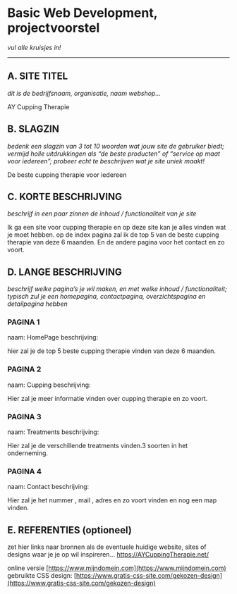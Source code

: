 # Basic Web Development, projectvoorstel

_vul alle kruisjes in!_

---

## A. SITE TITEL
_dit is de bedrijfsnaam, organisatie, naam webshop..._

AY Cupping Therapie

## B. SLAGZIN
_bedenk een slagzin van 3 tot 10 woorden wat jouw site de gebruiker biedt; vermijd holle uitdrukkingen als “de beste producten” of “service op maat voor iedereen”; probeer echt te beschrijven wat je site uniek maakt!_

De beste cupping therapie voor iedereen

## C. KORTE BESCHRIJVING 
_beschrijf in een paar zinnen de inhoud / functionaliteit van je site_

Ik ga een site voor cupping therapie en op deze site kan je alles vinden wat je moet hebben. op de index pagina zal ik de top 5 van de beste cupping therapie van deze 6 maanden. En de andere pagina voor het contact en zo voort.  

## D. LANGE BESCHRIJVING 
_beschrijf welke pagina’s je wil maken, en met welke inhoud / functionaliteit; typisch zul je een homepagina, contactpagina, overzichtspagina en detailpagina hebben_

### PAGINA 1 
naam: HomePage
beschrijving: 

hier zal je de top 5 beste cupping therapie vinden van deze 6 maanden.

### PAGINA 2
naam: Cupping
beschrijving:

Hier zal je meer informatie vinden over cupping therapie en zo voort.

### PAGINA 3
naam: Treatments
beschrijving:

Hier zal je de verschillende treatments vinden.3 soorten in het onderneming.

### PAGINA 4
naam: Contact
beschrijving:

Hier zal je het nummer , mail , adres en zo voort vinden en nog een map vinden.

## E. REFERENTIES (optioneel) 
zet hier links naar bronnen als de eventuele huidige website, sites of designs waar je je op wil inspireren... 
https://AYCuppingTherapie.net/

online versie [https://www.mijndomein.com](https://www.mijndomein.com)  
gebruikte CSS design: [https://www.gratis-css-site.com/gekozen-design](https://www.gratis-css-site.com/gekozen-design) 
